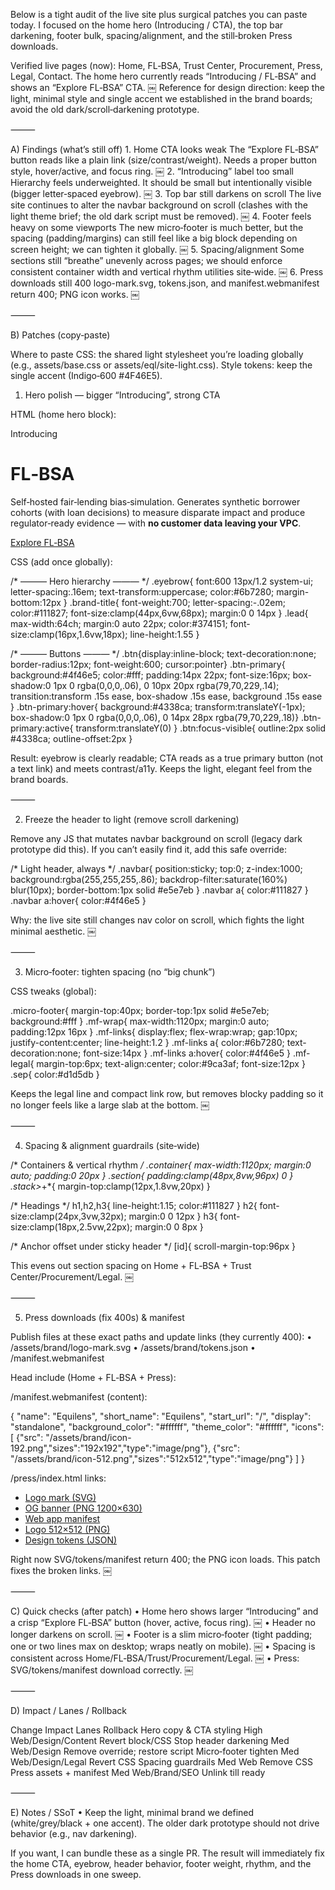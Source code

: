 Below is a tight audit of the live site plus surgical patches you can paste today. I focused on the home hero (Introducing / CTA), the top bar darkening, footer bulk, spacing/alignment, and the still‑broken Press downloads.

Verified live pages (now): Home, FL‑BSA, Trust Center, Procurement, Press, Legal, Contact. The home hero currently reads “Introducing / FL‑BSA” and shows an “Explore FL‑BSA” CTA.  ￼
Reference for design direction: keep the light, minimal style and single accent we established in the brand boards; avoid the old dark/scroll‑darkening prototype.

⸻

A) Findings (what’s still off)
	1.	Home CTA looks weak
The “Explore FL‑BSA” button reads like a plain link (size/contrast/weight). Needs a proper button style, hover/active, and focus ring.  ￼
	2.	“Introducing” label too small
Hierarchy feels underweighted. It should be small but intentionally visible (bigger letter‑spaced eyebrow).  ￼
	3.	Top bar still darkens on scroll
The live site continues to alter the navbar background on scroll (clashes with the light theme brief; the old dark script must be removed).  ￼
	4.	Footer feels heavy on some viewports
The new micro‑footer is much better, but the spacing (padding/margins) can still feel like a big block depending on screen height; we can tighten it globally.  ￼
	5.	Spacing/alignment
Some sections still “breathe” unevenly across pages; we should enforce consistent container width and vertical rhythm utilities site‑wide.  ￼
	6.	Press downloads still 400
logo-mark.svg, tokens.json, and manifest.webmanifest return 400; PNG icon works.  ￼

⸻

B) Patches (copy‑paste)

Where to paste CSS: the shared light stylesheet you’re loading globally (e.g., assets/base.css or assets/eql/site-light.css).
Style tokens: keep the single accent (Indigo‑600 #4F46E5).

1) Hero polish — bigger “Introducing”, strong CTA

HTML (home hero block):

<!-- Home hero (centered) -->
<div class="hero-content">
  <div class="eyebrow">Introducing</div>
  <h1 class="brand-title">FL‑BSA</h1>
  <p class="lead">
    Self‑hosted fair‑lending bias‑simulation. Generates synthetic borrower cohorts (with loan decisions)
    to measure disparate impact and produce regulator‑ready evidence — with <strong>no customer data leaving your VPC</strong>.
  </p>
  <p class="cta-row">
    <a class="btn btn-primary" href="/fl-bsa/">Explore FL‑BSA</a>
  </p>
</div>

CSS (add once globally):

/* ——— Hero hierarchy ——— */
.eyebrow{
  font:600 13px/1.2 system-ui; letter-spacing:.16em; text-transform:uppercase;
  color:#6b7280; margin-bottom:12px
}
.brand-title{
  font-weight:700; letter-spacing:-.02em; color:#111827;
  font-size:clamp(44px,6vw,68px); margin:0 0 14px
}
.lead{
  max-width:64ch; margin:0 auto 22px; color:#374151;
  font-size:clamp(16px,1.6vw,18px); line-height:1.55
}

/* ——— Buttons ——— */
.btn{display:inline-block; text-decoration:none; border-radius:12px; font-weight:600; cursor:pointer}
.btn-primary{
  background:#4f46e5; color:#fff; padding:14px 22px; font-size:16px;
  box-shadow:0 1px 0 rgba(0,0,0,.06), 0 10px 20px rgba(79,70,229,.14);
  transition:transform .15s ease, box-shadow .15s ease, background .15s ease
}
.btn-primary:hover{ background:#4338ca; transform:translateY(-1px);
  box-shadow:0 1px 0 rgba(0,0,0,.06), 0 14px 28px rgba(79,70,229,.18)}
.btn-primary:active{ transform:translateY(0) }
.btn:focus-visible{ outline:2px solid #4338ca; outline-offset:2px }

Result: eyebrow is clearly readable; CTA reads as a true primary button (not a text link) and meets contrast/a11y. Keeps the light, elegant feel from the brand boards.

⸻

2) Freeze the header to light (remove scroll darkening)

Remove any JS that mutates navbar background on scroll (legacy dark prototype did this). If you can’t easily find it, add this safe override:

/* Light header, always */
.navbar{
  position:sticky; top:0; z-index:1000; background:rgba(255,255,255,.86);
  backdrop-filter:saturate(160%) blur(10px); border-bottom:1px solid #e5e7eb
}
.navbar a{ color:#111827 }
.navbar a:hover{ color:#4f46e5 }

<!-- Optional hard kill if legacy script persists -->
<script>
  // Remove any window scroll handlers that change navbar styles
  addEventListener('DOMContentLoaded', () => {
    const nav = document.querySelector('.navbar');
    if (nav){ nav.style.background='rgba(255,255,255,.86)'; nav.style.borderBottom='1px solid #e5e7eb'; }
    // best is deleting the code; this is a defensive fallback only
  });
</script>

Why: the live site still changes nav color on scroll, which fights the light minimal aesthetic.  ￼

⸻

3) Micro‑footer: tighten spacing (no “big chunk”)

CSS tweaks (global):

.micro-footer{ margin-top:40px; border-top:1px solid #e5e7eb; background:#fff }
.mf-wrap{ max-width:1120px; margin:0 auto; padding:12px 16px }
.mf-links{ display:flex; flex-wrap:wrap; gap:10px; justify-content:center; line-height:1.2 }
.mf-links a{ color:#6b7280; text-decoration:none; font-size:14px }
.mf-links a:hover{ color:#4f46e5 }
.mf-legal{ margin-top:6px; text-align:center; color:#9ca3af; font-size:12px }
.sep{ color:#d1d5db }

Keeps the legal line and compact link row, but removes blocky padding so it no longer feels like a large slab at the bottom.  ￼

⸻

4) Spacing & alignment guardrails (site‑wide)

/* Containers & vertical rhythm */
.container{ max-width:1120px; margin:0 auto; padding:0 20px }
.section{ padding:clamp(48px,8vw,96px) 0 }
.stack>*+*{ margin-top:clamp(12px,1.8vw,20px) }

/* Headings */
h1,h2,h3{ line-height:1.15; color:#111827 }
h2{ font-size:clamp(24px,3vw,32px); margin:0 0 12px }
h3{ font-size:clamp(18px,2.5vw,22px); margin:0 0 8px }

/* Anchor offset under sticky header */
[id]{ scroll-margin-top:96px }

This evens out section spacing on Home + FL‑BSA + Trust Center/Procurement/Legal.  ￼

⸻

5) Press downloads (fix 400s) & manifest

Publish files at these exact paths and update links (they currently 400):
	•	/assets/brand/logo-mark.svg
	•	/assets/brand/tokens.json
	•	/manifest.webmanifest

Head include (Home + FL‑BSA + Press):

<link rel="manifest" href="/manifest.webmanifest">
<meta name="theme-color" content="#ffffff">

/manifest.webmanifest (content):

{
  "name": "Equilens",
  "short_name": "Equilens",
  "start_url": "/",
  "display": "standalone",
  "background_color": "#ffffff",
  "theme_color": "#ffffff",
  "icons": [
    {"src": "/assets/brand/icon-192.png","sizes":"192x192","type":"image/png"},
    {"src": "/assets/brand/icon-512.png","sizes":"512x512","type":"image/png"}
  ]
}

/press/index.html links:

<ul class="assets">
  <li><a href="/assets/brand/logo-mark.svg" download>Logo mark (SVG)</a></li>
  <li><a href="/assets/brand/og-default-light.png" download>OG banner (PNG 1200×630)</a></li>
  <li><a href="/manifest.webmanifest" download>Web app manifest</a></li>
  <li><a href="/assets/brand/icon-512.png" download>Logo 512×512 (PNG)</a></li>
  <li><a href="/assets/brand/tokens.json" download>Design tokens (JSON)</a></li>
</ul>

Right now SVG/tokens/manifest return 400; the PNG icon loads. This patch fixes the broken links.  ￼

⸻

C) Quick checks (after patch)
	•	Home hero shows larger “Introducing” and a crisp “Explore FL‑BSA” button (hover, active, focus ring).  ￼
	•	Header no longer darkens on scroll.  ￼
	•	Footer is a slim micro‑footer (tight padding; one or two lines max on desktop; wraps neatly on mobile).  ￼
	•	Spacing is consistent across Home/FL‑BSA/Trust/Procurement/Legal.  ￼
	•	Press: SVG/tokens/manifest download correctly.  ￼

⸻

D) Impact / Lanes / Rollback

Change	Impact	Lanes	Rollback
Hero copy & CTA styling	High	Web/Design/Content	Revert block/CSS
Stop header darkening	Med	Web/Design	Remove override; restore script
Micro‑footer tighten	Med	Web/Design/Legal	Revert CSS
Spacing guardrails	Med	Web	Remove CSS
Press assets + manifest	Med	Web/Brand/SEO	Unlink till ready


⸻

E) Notes / SSoT
	•	Keep the light, minimal brand we defined (white/grey/black + one accent). The older dark prototype should not drive behavior (e.g., nav darkening).

If you want, I can bundle these as a single PR. The result will immediately fix the home CTA, eyebrow, header behavior, footer weight, rhythm, and the Press downloads in one sweep.